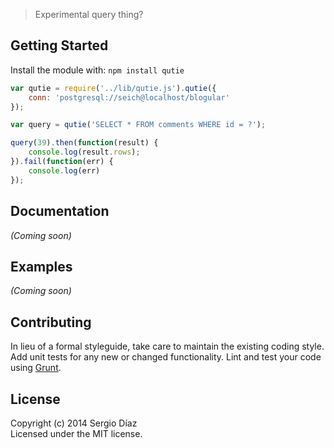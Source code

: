 > Experimental query thing?


## Getting Started

Install the module with: `npm install qutie`

```js
var qutie = require('../lib/qutie.js').qutie({
	conn: 'postgresql://seich@localhost/blogular'
});

var query = qutie('SELECT * FROM comments WHERE id = ?');

query(39).then(function(result) {
	console.log(result.rows);
}).fail(function(err) {
	console.log(err)
});
```

## Documentation

_(Coming soon)_


## Examples

_(Coming soon)_


## Contributing

In lieu of a formal styleguide, take care to maintain the existing coding style. Add unit tests for any new or changed functionality. Lint and test your code using [Grunt](http://gruntjs.com).


## License

Copyright (c) 2014 Sergio Díaz  
Licensed under the MIT license.
